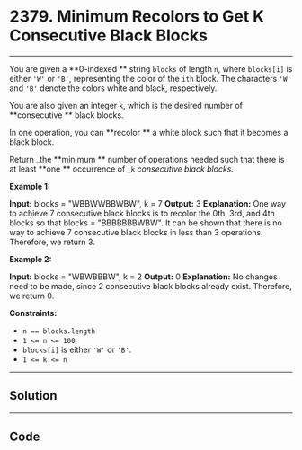 # 2379. Minimum Recolors to Get K Consecutive Black Blocks

---

You are given a **0-indexed ** string `blocks` of length `n`, where `blocks[i]` is either `'W'` or `'B'`, representing the color of the `ith` block. The characters `'W'` and `'B'` denote the colors white and black, respectively.

You are also given an integer `k`, which is the desired number of **consecutive ** black blocks.

In one operation, you can **recolor ** a white block such that it becomes a black block.

Return _the **minimum ** number of operations needed such that there is at least **one ** occurrence of _`k` _consecutive black blocks._

 

**Example 1:**


**Input:** blocks = "WBBWWBBWBW", k = 7
**Output:** 3
**Explanation:**
One way to achieve 7 consecutive black blocks is to recolor the 0th, 3rd, and 4th blocks
so that blocks = "BBBBBBBWBW". 
It can be shown that there is no way to achieve 7 consecutive black blocks in less than 3 operations.
Therefore, we return 3.


**Example 2:**


**Input:** blocks = "WBWBBBW", k = 2
**Output:** 0
**Explanation:**
No changes need to be made, since 2 consecutive black blocks already exist.
Therefore, we return 0.


 

**Constraints:**

  * `n == blocks.length`
  * `1 <= n <= 100`
  * `blocks[i]` is either `'W'` or `'B'`.
  * `1 <= k <= n`

---

## Solution



---

## Code
```python


```